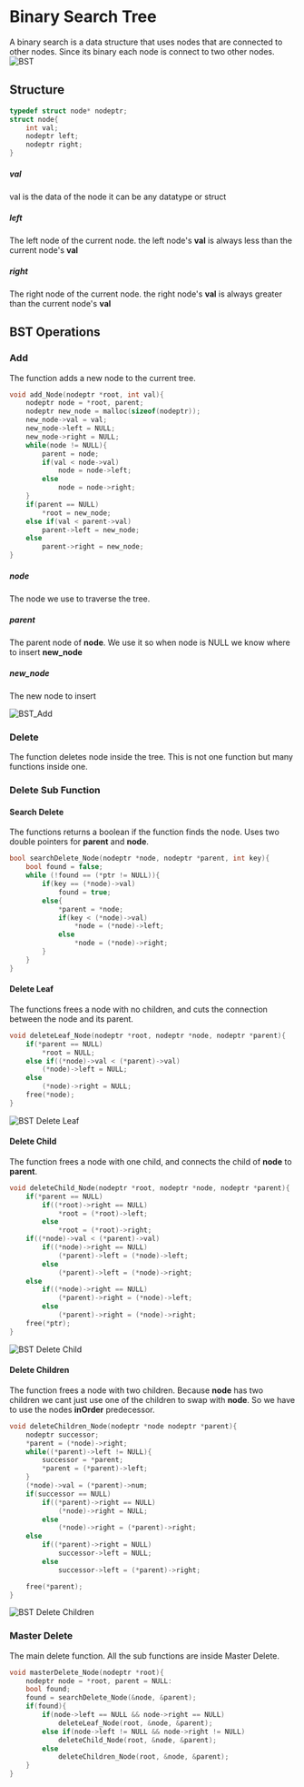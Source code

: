 # Binary Search Tree
A binary search is a data structure that uses nodes that are connected to other nodes.
Since its binary each node is connect to two other nodes.
<br>
![BST](Images/BST.png)

## Structure
```c
typedef struct node* nodeptr;
struct node{
    int val;
    nodeptr left;
    nodeptr right;
}
```

##### val
val is the data of the node it can be any datatype or struct
##### left
The left node of the current node. the left node's **val** is always less than the current node's **val**
##### right
The right node of the current node. the right node's **val** is always greater than the current node's **val**

## BST Operations
### Add
The function adds a new node to the current tree.
```c
void add_Node(nodeptr *root, int val){
    nodeptr node = *root, parent;
    nodeptr new_node = malloc(sizeof(nodeptr));
    new_node->val = val;
    new_node->left = NULL;
    new_node->right = NULL;
    while(node != NULL){
        parent = node;
        if(val < node->val)
            node = node->left;
        else
            node = node->right;
    }
    if(parent == NULL)
        *root = new_node;
    else if(val < parent->val)
        parent->left = new_node;
    else
        parent->right = new_node;
}
```
##### node
The node we use to traverse the tree.
##### parent
The parent node of **node**. We use it so when node is NULL we know where to insert **new_node**
##### new_node
The new node to insert

![BST_Add](Images/BST_Add.gif)
### Delete
The function deletes node inside the tree.
This is not one function but many functions inside one.
### Delete Sub Function
#### Search Delete
The functions returns a boolean if the function finds the node.
Uses two double pointers for **parent** and **node**.
```c
bool searchDelete_Node(nodeptr *node, nodeptr *parent, int key){
    bool found = false;
    while (!found == (*ptr != NULL)){
        if(key == (*node)->val)
            found = true;
        else{
            *parent = *node;
            if(key < (*node)->val)
                *node = (*node)->left;
            else
                *node = (*node)->right;
        }
    }
}
```
#### Delete Leaf
The functions frees a node with no children, 
and cuts the connection between the node and its parent.
```c
void deleteLeaf_Node(nodeptr *root, nodeptr *node, nodeptr *parent){
    if(*parent == NULL)
        *root = NULL;
    else if((*node)->val < (*parent)->val)
        (*node)->left = NULL;
    else
        (*node)->right = NULL;
    free(*node);
}
```
![BST Delete Leaf](Images/BST_DelLeaf.gif)

#### Delete Child
The function frees a node with one child,
and connects the child of **node** to **parent**.
```c
void deleteChild_Node(nodeptr *root, nodeptr *node, nodeptr *parent){
    if(*parent == NULL)
        if((*root)->right == NULL)
            *root = (*root)->left;
        else
            *root = (*root)->right;
    if((*node)->val < (*parent)->val)
        if((*node)->right == NULL)
            (*parent)->left = (*node)->left;
        else
            (*parent)->left = (*node)->right;
    else
        if((*node)->right == NULL)
            (*parent)->right = (*node)->left;
        else
            (*parent)->right = (*node)->right;
    free(*ptr);
}
```
![BST Delete Child](Images/BST_DelChild.gif)
#### Delete Children
The function frees a node with two children.
Because **node** has two children we cant just use one of the children to swap with **node**.
So we have to use the nodes **inOrder** predecessor.

```c
void deleteChildren_Node(nodeptr *node nodeptr *parent){
    nodeptr successor;
    *parent = (*node)->right;
    while((*parent)->left != NULL){
        successor = *parent;
        *parent = (*parent)->left;
    }
    (*node)->val = (*parent)->num;
    if(successor == NULL)
        if((*parent)->right == NULL)
            (*node)->right = NULL;
        else
            (*node)->right = (*parent)->right;
    else
        if((*parent)->right = NULL)
            successor->left = NULL;
        else
            successor->left = (*parent)->right;

    free(*parent);
}
```

![BST Delete Children](Images/BST_DelChildren.gif)

### Master Delete
The main delete function. All the sub functions are inside Master Delete.
```c
void masterDelete_Node(nodeptr *root){
    nodeptr node = *root, parent = NULL:
    bool found;
    found = searchDelete_Node(&node, &parent);
    if(found){
        if(node->left == NULL && node->right == NULL)
            deleteLeaf_Node(root, &node, &parent);
        else if(node->left != NULL && node->right != NULL)
            deleteChild_Node(root, &node, &parent);
        else
            deleteChildren_Node(root, &node, &parent);
    }
}
```

